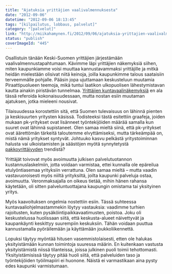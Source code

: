 ```yaml
---
title: "Ajatuksia yrittäjien vaalivalmennuksesta"
date: "2012-09-06"
datetime: "2012-09-06 18:13:45"
tags: "[kilpailutus, lobbaus, palvelut]"
category: "[palvelut]"
link: "http://miikahamynen.fi/2012/09/06/ajatuksia-yrittajien-vaalivalmennuksesta/"
status: "publish"
coverImageId: "445"
---
```


Osallistuin tänään Keski-Suomen yrittäjien järjestämään vaalivalmennustapahtumaan. Kävimme läpi yrittäjien näkemyksiä siihen, miten kaupunkiamme voisi muuttaa kannustavammaksi yrittäjille ja mitkä heidän mielestään olisivat niitä keinoja, joilla kaupunkimme talous saataisiin terveemmälle pohjalle. Pääsin jopa ujuttamaan keskusteluun muutamia Piraattipuolueen teemoja, mikä tuntui laatikon ulkopuolisen lähestymistavan kautta ainakin piristävän tunnelmaa. [Yrittäjien kuntavaalinäkemyksiä](http://www.yrittajat.fi/fi-FI/kunnallisvaaliohjelma2012/) en ala tässä referoida kokonaisuudessaan, mutta nostan esiin muutaman ajatuksen, jotka mieleeni nousivat.

Tilaisuudessa korostettiin sitä, että Suomen tulevaisuus on lähinnä pienten ja keskisuurten yritysten käsissä. Todisteeksi tästä esitettiin graafeja, joiden mukaan pk-yritykset ovat lisänneet työntekijöiden määrää samalla kun suuret ovat lähinnä supistaneet. Olen samaa mieltä siinä, että pk-yritykset ovat äärettömän tärkeitä taloutemme elvyttämiseksi, mutta tärkeämpää on, mistä nämä yritykset syntyvät. Johtuuko kasvu pelkästä yritystoiminnan halusta vai ulkoistamisten ja säästöjen myötä synnytetystä [pakkoyrittäjyyden](http://yle.fi/uutiset/pakkoyrittajyys_vakiintuu_tyoelamassa/6196162) trendistä?

Yrittäjät toivovat myös avoimuutta julkisen palvelutuotannon kustannuslaskelmiin, jotta voidaan varmistaa, ettei kunnalla ole epäreilua etulyöntiasemaa yrityksiin verrattuna. Olen samaa mieltä – mutta vaadin vastavuoroisesti myös niiltä yrityksiltä, joilta kaupunki palveluja ostaa, avoimuutta. Veronmaksajalla on oikeus tietää, mihin hänen rahansa käytetään, oli sitten palveluntuottajana kaupungin omistama tai yksityinen yritys.

Myös kaavoituksen ongelmia nostettiin esiin. Tässä suhteessa kuntavaaliohjelmastammekin löytyy vastauksia: vaadimme turhien rajoitusten, kuten pysäköintipaikkavaatimusten, poistoa. Joku oli keskustelussa huolissaan siitä, että keskusta-alueet näivettyvät ja kaupankäynti keskittyy suurempiin keskuksiin. Tähän voidaan puuttua kannustamalla pyöräilemään ja käyttämään joukkoliikennettä.

Lopuksi täytyy myöntää hitusen vasemmistolaisesti, etten ole halukas yksityistämään kunnan toimintoja suuressa määrin. En kuitenkaan vastusta yksityistämistä niissä tilanteissa, joissa julkinen puoli toimii tehottomasti. Yksityistämisissä täytyy pitää huoli siitä, että palveluiden taso ja työntekijöiden työilmapiiri ei huonone. Näistä ei varmastikaan aina pysty edes kaupunki varmistumaan.
